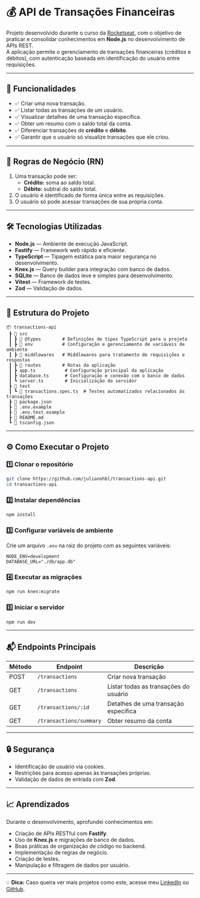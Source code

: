 # 💰 API de Transações Financeiras

Projeto desenvolvido durante o curso da [Rocketseat](https://rocketseat.com.br/), com o objetivo de praticar e consolidar conhecimentos em **Node.js** no desenvolvimento de APIs REST.  
A aplicação permite o gerenciamento de transações financeiras (créditos e débitos), com autenticação baseada em identificação do usuário entre requisições.

---

## 🚀 Funcionalidades

- ✅ Criar uma nova transação.
- ✅ Listar todas as transações de um usuário.
- ✅ Visualizar detalhes de uma transação específica.
- ✅ Obter um resumo com o saldo total da conta.
- ✅ Diferenciar transações de **crédito** e **débito**.
- ✅ Garantir que o usuário só visualize transações que ele criou.

---

## 📌 Regras de Negócio (RN)

1. Uma transação pode ser:
   - **Crédito:** soma ao saldo total.
   - **Débito:** subtrai do saldo total.
2. O usuário é identificado de forma única entre as requisições.
3. O usuário só pode acessar transações de sua própria conta.

---

## 🛠 Tecnologias Utilizadas

- **Node.js** — Ambiente de execução JavaScript.
- **Fastify** — Framework web rápido e eficiente.
- **TypeScript** — Tipagem estática para maior segurança no desenvolvimento.
- **Knex.js** — Query builder para integração com banco de dados.
- **SQLite** — Banco de dados leve e simples para desenvolvimento.
- **Vitest** — Framework de testes.
- **Zod** — Validação de dados.

---

## 📂 Estrutura do Projeto

```
📦 transactions-api
 ┣ 📂 src
 ┃ ┣ 📂 @types        # Definições de tipos TypeScript para o projeto
 ┃ ┣ 📂 env           # Configuração e gerenciamento de variáveis de ambiente
 ┃ ┣ 📂 middlewares   # Middlewares para tratamento de requisições e respostas
 ┃ ┣ 📂 routes        # Rotas da aplicação
 ┃ ┣ app.ts           # Configuração principal da aplicação
 ┃ ┣ database.ts      # Configuração e conexão com o banco de dados
 ┃ ┗ server.ts        # Inicialização do servidor
 ┣ 📂 test
 ┃ ┗ 📜 transactions.spec.ts  # Testes automatizados relacionados às transações
 ┣ 📜 package.json
 ┣ 📜 .env.example
 ┣ 📜 .env.test.example
 ┣ 📜 README.md
 ┗ 📜 tsconfig.json
```

---

## ⚙️ Como Executar o Projeto

### 1️⃣ Clonar o repositório

```bash
git clone https://github.com/julianohbl/transactions-api.git
cd transactions-api
```

### 2️⃣ Instalar dependências

```bash
npm install
```

### 3️⃣ Configurar variáveis de ambiente

Crie um arquivo `.env` na raiz do projeto com as seguintes variáveis:

```env
NODE_ENV=development
DATABASE_URL="./db/app.db"
```

### 4️⃣ Executar as migrações

```bash
npm run knex:migrate
```

### 5️⃣ Iniciar o servidor

```bash
npm run dev
```

---

## 📬 Endpoints Principais

| Método | Endpoint             | Descrição                             |
|--------|----------------------|---------------------------------------|
| POST   | `/transactions`      | Criar nova transação                  |
| GET    | `/transactions`      | Listar todas as transações do usuário |
| GET    | `/transactions/:id`  | Detalhes de uma transação específica  |
| GET    | `/transactions/summary` | Obter resumo da conta             |

---

## 🔒 Segurança

- Identificação de usuário via cookies.
- Restrições para acesso apenas às transações próprias.
- Validação de dados de entrada com **Zod**.

---

## 📈 Aprendizados

Durante o desenvolvimento, aprofundei conhecimentos em:

- Criação de APIs RESTful com **Fastify**.
- Uso de **Knex.js** e migrações de banco de dados.
- Boas práticas de organização de código no backend.
- Implementação de regras de negócio.
- Criação de testes.
- Manipulação e filtragem de dados por usuário.

---

💡 **Dica:** Caso queira ver mais projetos como este, acesse meu [LinkedIn](https://www.linkedin.com/in/julianohblima) ou [GitHub](https://github.com/julianohbl).
